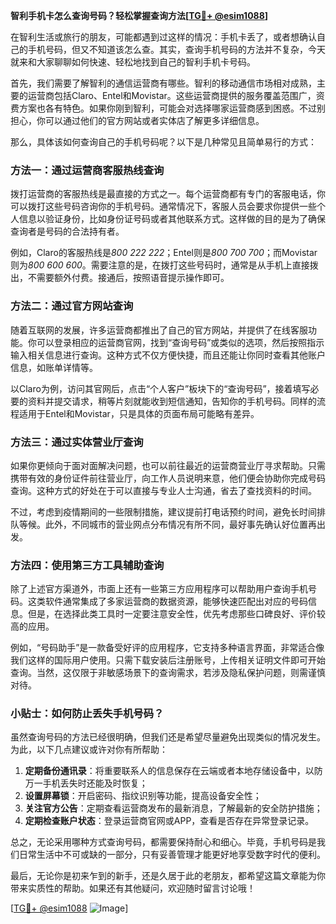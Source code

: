 **智利手机卡怎么查询号码？轻松掌握查询方法[[TG💪+ @esim1088](https://t.me/s/esim1088)]**

在智利生活或旅行的朋友，可能都遇到过这样的情况：手机卡丢了，或者想确认自己的手机号码，但又不知道该怎么查。其实，查询手机号码的方法并不复杂，今天就来和大家聊聊如何快速、轻松地找到自己的智利手机卡号码。

首先，我们需要了解智利的通信运营商有哪些。智利的移动通信市场相对成熟，主要的运营商包括Claro、Entel和Movistar。这些运营商提供的服务覆盖范围广，资费方案也各有特色。如果你刚到智利，可能会对选择哪家运营商感到困惑。不过别担心，你可以通过他们的官方网站或者实体店了解更多详细信息。

那么，具体该如何查询自己的手机号码呢？以下是几种常见且简单易行的方式：

### 方法一：通过运营商客服热线查询

拨打运营商的客服热线是最直接的方式之一。每个运营商都有专门的客服电话，你可以拨打这些号码咨询你的手机号码。通常情况下，客服人员会要求你提供一些个人信息以验证身份，比如身份证号码或者其他联系方式。这样做的目的是为了确保查询者是号码的合法持有者。

例如，Claro的客服热线是*800 222 222*；Entel则是*800 700 700*；而Movistar则为*800 600 600*。需要注意的是，在拨打这些号码时，通常是从手机上直接拨出，不需要额外付费。接通后，按照语音提示操作即可。

### 方法二：通过官方网站查询

随着互联网的发展，许多运营商都推出了自己的官方网站，并提供了在线客服功能。你可以登录相应的运营商官网，找到“查询号码”或类似的选项，然后按照指示输入相关信息进行查询。这种方式不仅方便快捷，而且还能让你同时查看其他账户信息，如账单详情等。

以Claro为例，访问其官网后，点击“个人客户”板块下的“查询号码”，接着填写必要的资料并提交请求，稍等片刻就能收到短信通知，告知你的手机号码。同样的流程适用于Entel和Movistar，只是具体的页面布局可能略有差异。

### 方法三：通过实体营业厅查询

如果你更倾向于面对面解决问题，也可以前往最近的运营商营业厅寻求帮助。只需携带有效的身份证件前往营业厅，向工作人员说明来意，他们便会协助你完成号码查询。这种方式的好处在于可以直接与专业人士沟通，省去了查找资料的时间。

不过，考虑到疫情期间的一些限制措施，建议提前打电话预约时间，避免长时间排队等候。此外，不同城市的营业网点分布情况有所不同，最好事先确认好位置再出发。

### 方法四：使用第三方工具辅助查询

除了上述官方渠道外，市面上还有一些第三方应用程序可以帮助用户查询手机号码。这类软件通常集成了多家运营商的数据资源，能够快速匹配出对应的号码信息。但是，在选择此类工具时一定要注意安全性，优先考虑那些口碑良好、评价较高的应用。

例如，“号码助手”是一款备受好评的应用程序，它支持多种语言界面，非常适合像我们这样的国际用户使用。只需下载安装后注册账号，上传相关证明文件即可开始查询。当然，这仅限于非敏感场景下的查询需求，若涉及隐私保护问题，则需谨慎对待。

### 小贴士：如何防止丢失手机号码？

虽然查询号码的方法已经很明确，但我们还是希望尽量避免出现类似的情况发生。为此，以下几点建议或许对你有所帮助：

1. **定期备份通讯录**：将重要联系人的信息保存在云端或者本地存储设备中，以防万一手机丢失时还能及时恢复；
2. **设置屏幕锁**：开启密码、指纹识别等功能，提高设备安全性；
3. **关注官方公告**：定期查看运营商发布的最新消息，了解最新的安全防护措施；
4. **定期检查账户状态**：登录运营商官网或APP，查看是否存在异常登录记录。

总之，无论采用哪种方式查询号码，都需要保持耐心和细心。毕竟，手机号码是我们日常生活中不可或缺的一部分，只有妥善管理才能更好地享受数字时代的便利。

最后，无论你是初来乍到的新手，还是久居于此的老朋友，都希望这篇文章能为你带来实质性的帮助。如果还有其他疑问，欢迎随时留言讨论哦！

[[TG💪+ @esim1088](https://t.me/s/esim1088) ![Image](https://i.postimg.cc/4NQfJmqS/Snipaste-2025-05-13-00-14-12.png)]